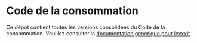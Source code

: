 # Code de la consommation

Ce dépot contient toutes les versions consolidées du Code de la consommation. Veuillez consulter la [documentation générique pour lexxxit](https://github.com/lexxxit/documentation).
